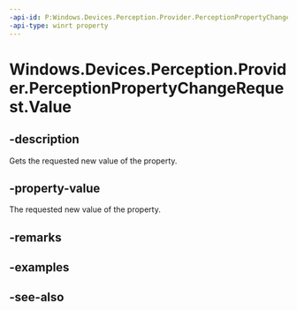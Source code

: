 ```yaml
---
-api-id: P:Windows.Devices.Perception.Provider.PerceptionPropertyChangeRequest.Value
-api-type: winrt property
---
```


<!-- Property syntax
public object Value { get; }
-->

# Windows.Devices.Perception.Provider.PerceptionPropertyChangeRequest.Value

## -description
Gets the requested new value of the property.

## -property-value
The requested new value of the property.

## -remarks

## -examples

## -see-also
